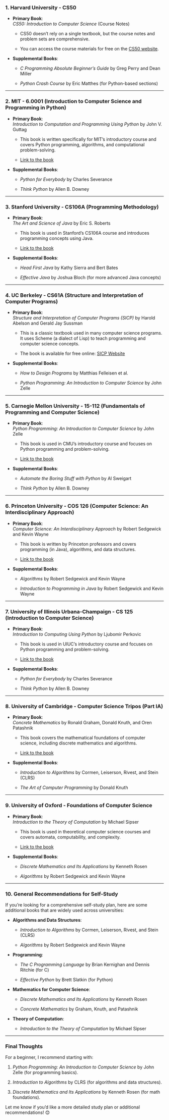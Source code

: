 ### **1. Harvard University - CS50**

- **Primary Book**:  
    _CS50: Introduction to Computer Science_ (Course Notes)
    
    - CS50 doesn’t rely on a single textbook, but the course notes and problem sets are comprehensive.
        
    - You can access the course materials for free on the [CS50 website](https://cs50.harvard.edu/x/).
        
- **Supplemental Books**:
    
    - _C Programming Absolute Beginner’s Guide_ by Greg Perry and Dean Miller
        
    - _Python Crash Course_ by Eric Matthes (for Python-based sections)
        

---

### **2. MIT - 6.0001 (Introduction to Computer Science and Programming in Python)**

- **Primary Book**:  
    _Introduction to Computation and Programming Using Python_ by John V. Guttag
    
    - This book is written specifically for MIT’s introductory course and covers Python programming, algorithms, and computational problem-solving.
        
    - [Link to the book](https://mitpress.mit.edu/books/introduction-computation-and-programming-using-python)
        
- **Supplemental Books**:
    
    - _Python for Everybody_ by Charles Severance
        
    - _Think Python_ by Allen B. Downey
        

---

### **3. Stanford University - CS106A (Programming Methodology)**

- **Primary Book**:  
    _The Art and Science of Java_ by Eric S. Roberts
    
    - This book is used in Stanford’s CS106A course and introduces programming concepts using Java.
        
    - [Link to the book](https://cs.stanford.edu/people/eroberts/books/TheArtAndScienceOfJava/)
        
- **Supplemental Books**:
    
    - _Head First Java_ by Kathy Sierra and Bert Bates
        
    - _Effective Java_ by Joshua Bloch (for more advanced Java concepts)
        

---

### **4. UC Berkeley - CS61A (Structure and Interpretation of Computer Programs)**

- **Primary Book**:  
    _Structure and Interpretation of Computer Programs (SICP)_ by Harold Abelson and Gerald Jay Sussman
    
    - This is a classic textbook used in many computer science programs. It uses Scheme (a dialect of Lisp) to teach programming and computer science concepts.
        
    - The book is available for free online: [SICP Website](https://mitpress.mit.edu/sites/default/files/sicp/index.html)
        
- **Supplemental Books**:
    
    - _How to Design Programs_ by Matthias Felleisen et al.
        
    - _Python Programming: An Introduction to Computer Science_ by John Zelle
        

---

### **5. Carnegie Mellon University - 15-112 (Fundamentals of Programming and Computer Science)**

- **Primary Book**:  
    _Python Programming: An Introduction to Computer Science_ by John Zelle
    
    - This book is used in CMU’s introductory course and focuses on Python programming and problem-solving.
        
    - [Link to the book](https://www.fbeedle.com/our-books/41-python-programming-an-introduction-to-computer-science-3rd-edition)
        
- **Supplemental Books**:
    
    - _Automate the Boring Stuff with Python_ by Al Sweigart
        
    - _Think Python_ by Allen B. Downey
        

---

### **6. Princeton University - COS 126 (Computer Science: An Interdisciplinary Approach)**

- **Primary Book**:  
    _Computer Science: An Interdisciplinary Approach_ by Robert Sedgewick and Kevin Wayne
    
    - This book is written by Princeton professors and covers programming (in Java), algorithms, and data structures.
        
    - [Link to the book](https://introcs.cs.princeton.edu/java/home/)
        
- **Supplemental Books**:
    
    - _Algorithms_ by Robert Sedgewick and Kevin Wayne
        
    - _Introduction to Programming in Java_ by Robert Sedgewick and Kevin Wayne
        

---

### **7. University of Illinois Urbana-Champaign - CS 125 (Introduction to Computer Science)**

- **Primary Book**:  
    _Introduction to Computing Using Python_ by Ljubomir Perkovic
    
    - This book is used in UIUC’s introductory course and focuses on Python programming and problem-solving.
        
    - [Link to the book](https://www.wiley.com/en-us/Introduction+to+Computing+Using+Python%3A+An+Application+Development+Focus%2C+2nd+Edition-p-9781118890943)
        
- **Supplemental Books**:
    
    - _Python for Everybody_ by Charles Severance
        
    - _Think Python_ by Allen B. Downey
        

---

### **8. University of Cambridge - Computer Science Tripos (Part IA)**

- **Primary Book**:  
    _Concrete Mathematics_ by Ronald Graham, Donald Knuth, and Oren Patashnik
    
    - This book covers the mathematical foundations of computer science, including discrete mathematics and algorithms.
        
    - [Link to the book](https://www.pearson.com/us/higher-education/program/Graham-Concrete-Mathematics-2nd-Edition/PGM334732.html)
        
- **Supplemental Books**:
    
    - _Introduction to Algorithms_ by Cormen, Leiserson, Rivest, and Stein (CLRS)
        
    - _The Art of Computer Programming_ by Donald Knuth
        

---

### **9. University of Oxford - Foundations of Computer Science**

- **Primary Book**:  
    _Introduction to the Theory of Computation_ by Michael Sipser
    
    - This book is used in theoretical computer science courses and covers automata, computability, and complexity.
        
    - [Link to the book](https://www.cengage.com/c/introduction-to-the-theory-of-computation-3e-sipser/9781133187790/)
        
- **Supplemental Books**:
    
    - _Discrete Mathematics and Its Applications_ by Kenneth Rosen
        
    - _Algorithms_ by Robert Sedgewick and Kevin Wayne
        

---

### **10. General Recommendations for Self-Study**

If you’re looking for a comprehensive self-study plan, here are some additional books that are widely used across universities:

- **Algorithms and Data Structures**:
    
    - _Introduction to Algorithms_ by Cormen, Leiserson, Rivest, and Stein (CLRS)
        
    - _Algorithms_ by Robert Sedgewick and Kevin Wayne
        
- **Programming**:
    
    - _The C Programming Language_ by Brian Kernighan and Dennis Ritchie (for C)
        
    - _Effective Python_ by Brett Slatkin (for Python)
        
- **Mathematics for Computer Science**:
    
    - _Discrete Mathematics and Its Applications_ by Kenneth Rosen
        
    - _Concrete Mathematics_ by Graham, Knuth, and Patashnik
        
- **Theory of Computation**:
    
    - _Introduction to the Theory of Computation_ by Michael Sipser
        

---

### **Final Thoughts**

For a beginner, I recommend starting with:

1. _Python Programming: An Introduction to Computer Science_ by John Zelle (for programming basics).
    
2. _Introduction to Algorithms_ by CLRS (for algorithms and data structures).
    
3. _Discrete Mathematics and Its Applications_ by Kenneth Rosen (for math foundations).
    

Let me know if you’d like a more detailed study plan or additional recommendations! 😊